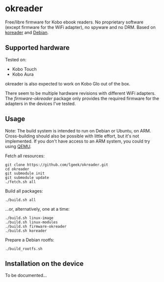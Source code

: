 okreader
========

Free/libre firmware for Kobo ebook readers. No proprietary software (except firmware for the WiFi adapter), no spyware and no DRM. Based on [koreader](https://github.com/koreader/koreader) and [Debian](https://www.debian.org/).


Supported hardware
------------------

Tested on:
* Kobo Touch
* Kobo Aura

okreader is also expected to work on Kobo Glo out of the box.

There seem to be multiple hardware revisions with different WiFi adapters. The *firmware-okreader* package only provides the required firmware for the adapters in the devices I've tested.


Usage
-----

Note: The build system is intended to run on Debian or Ubuntu, on ARM. Cross-building should also be possible with little effort, but it's not implemented. If you don't have access to an ARM system, you could try using [QEMU](http://qemu.org).

Fetch all resources:

    git clone https://github.com/lgeek/okreader.git
    cd okreader
    git submodule init
    git submodule update
    ./fetch.sh all
    
Build all packages:

    ./build.sh all
    
...or, alternatively, one at a time:

    ./build.sh linux-image
    ./build.sh linux-modules
    ./build.sh firmware-okreader
    ./build.sh koreader
    
Prepare a Debian rootfs:

    ./build_rootfs.sh
    

Installation on the device
--------------------------

To be documented...

